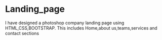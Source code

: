# Landing_page
I have designed a photoshop company landing page using HTML,CSS,BOOTSTRAP. This includes Home,about us,teams,services and contact sections
